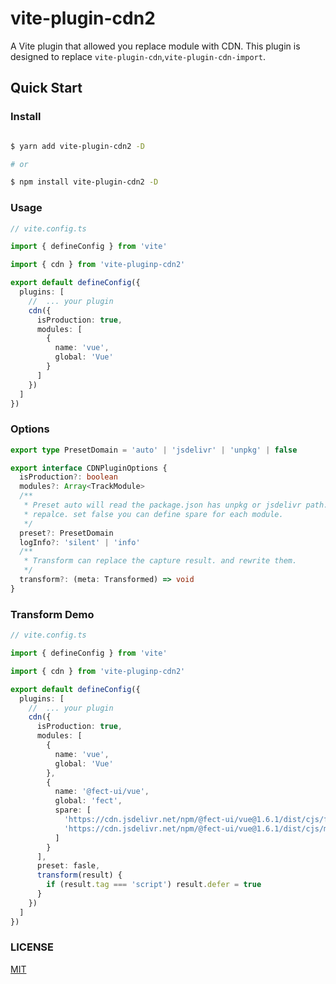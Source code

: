 <h1 aligin="center">vite-plugin-cdn2</h1>

A Vite plugin that allowed you replace module with CDN. This plugin is designed to replace
`vite-plugin-cdn`,`vite-plugin-cdn-import`.

## Quick Start

### Install

```bash

$ yarn add vite-plugin-cdn2 -D

# or

$ npm install vite-plugin-cdn2 -D

```

### Usage

```typescript
// vite.config.ts

import { defineConfig } from 'vite'

import { cdn } from 'vite-pluginp-cdn2'

export default defineConfig({
  plugins: [
    //  ... your plugin
    cdn({
      isProduction: true,
      modules: [
        {
          name: 'vue',
          global: 'Vue'
        }
      ]
    })
  ]
})
```

### Options

```ts
export type PresetDomain = 'auto' | 'jsdelivr' | 'unpkg' | false

export interface CDNPluginOptions {
  isProduction?: boolean
  modules?: Array<TrackModule>
  /**
   * Preset auto will read the package.json has unpkg or jsdelivr path. If not willn't be
   * repalce. set false you can define spare for each module.
   */
  preset?: PresetDomain
  logInfo?: 'silent' | 'info'
  /**
   * Transform can replace the capture result. and rewrite them.
   */
  transform?: (meta: Transformed) => void
}
```

### Transform Demo

```ts
// vite.config.ts

import { defineConfig } from 'vite'

import { cdn } from 'vite-pluginp-cdn2'

export default defineConfig({
  plugins: [
    //  ... your plugin
    cdn({
      isProduction: true,
      modules: [
        {
          name: 'vue',
          global: 'Vue'
        },
        {
          name: '@fect-ui/vue',
          global: 'fect',
          spare: [
            'https://cdn.jsdelivr.net/npm/@fect-ui/vue@1.6.1/dist/cjs/fect.umd.js',
            'https://cdn.jsdelivr.net/npm/@fect-ui/vue@1.6.1/dist/cjs/main.css'
          ]
        }
      ],
      preset: fasle,
      transform(result) {
        if (result.tag === 'script') result.defer = true
      }
    })
  ]
})
```

### LICENSE

[MIT](./LICENSE)
